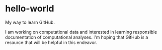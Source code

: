 # hello-world
My way to learn GitHub.

I am working on computational data and interested in learning responsible documentation of computational analyses. I'm hoping that GitHub is a resource that will be helpful in this endeavor. 
